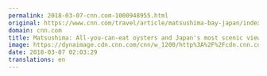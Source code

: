 ```yaml
---
permalink: 2018-03-07-cnn.com-1000948955.html
original: https://www.cnn.com/travel/article/matsushima-bay-japan/index.html
domain: cnn.com
title: Matsushima: All-you-can-eat oysters and Japan's most scenic views
image: https://dynaimage.cdn.cnn.com/cnn/w_1200/http%3A%2F%2Fcdn.cnn.com%2Fcnnnext%2Fdam%2Fassets%2F180305130411-01b-japan-matsushima-bay-file-restricted-super-tease.jpg
date: 2018-03-07 02:03:29
translations: en
---
```


